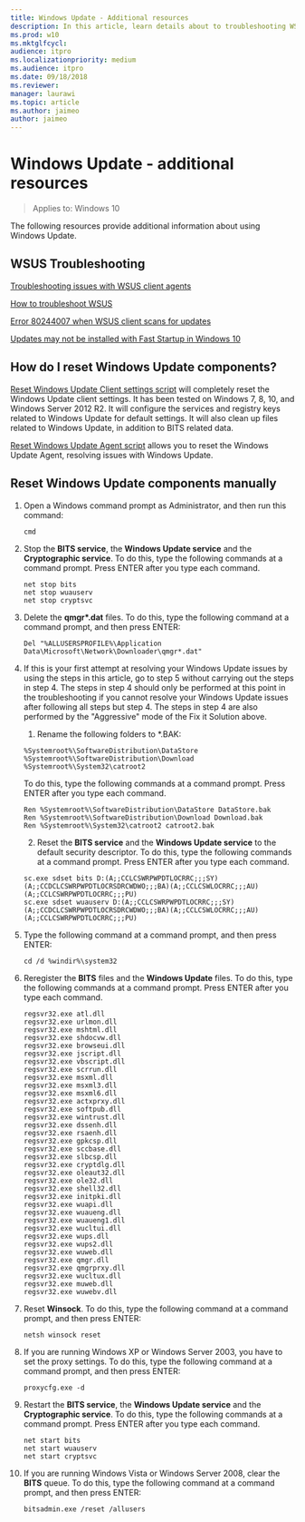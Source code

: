 ```yaml
---
title: Windows Update - Additional resources
description: In this article, learn details about to troubleshooting WSUS and resetting Windows Update components manually.
ms.prod: w10
ms.mktglfcycl:
audience: itpro
ms.localizationpriority: medium
ms.audience: itpro
ms.date: 09/18/2018
ms.reviewer:
manager: laurawi
ms.topic: article
ms.author: jaimeo
author: jaimeo
---
```


# Windows Update - additional resources

> Applies to: Windows 10

The following resources provide additional information about using Windows Update.

## WSUS Troubleshooting

[Troubleshooting issues with WSUS client agents](https://support.microsoft.com/help/10132/)

[How to troubleshoot WSUS](https://support.microsoft.com/help/4025764/)

[Error 80244007 when WSUS client scans for updates](https://support.microsoft.com/help/4096317/)

[Updates may not be installed with Fast Startup in Windows 10](https://support.microsoft.com/help/4011287/)

## How do I reset Windows Update components?

[Reset Windows Update Client settings script](https://gallery.technet.microsoft.com/scriptcenter/Reset-WindowsUpdateps1-e0c5eb78) will completely reset the Windows Update client settings. It has been tested on Windows 7, 8, 10, and Windows Server 2012 R2. It will configure the services and registry keys related to Windows Update for default settings. It will also clean up files related to Windows Update, in addition to BITS related data.

[Reset Windows Update Agent script](https://gallery.technet.microsoft.com/scriptcenter/Reset-Windows-Update-Agent-d824badc) allows you to reset the Windows Update Agent, resolving issues with Windows Update.

## Reset Windows Update components manually

1. Open a Windows command prompt as Administrator, and then run this command:
   ``` console
   cmd
   ```
2. Stop the **BITS service**, the **Windows Update service** and the **Cryptographic service**. To do this, type the following commands at a command prompt. Press ENTER after you type each command.
   ``` console
   net stop bits
   net stop wuauserv
   net stop cryptsvc   
   ```
3. Delete the **qmgr\*.dat** files. To do this, type the following command at a command prompt, and then press ENTER:
   ``` console
   Del "%ALLUSERSPROFILE%\Application Data\Microsoft\Network\Downloader\qmgr*.dat"
   ```
4. If this is your first attempt at resolving your Windows Update issues by using the steps in this article, go to step 5 without carrying out the steps in step 4. The steps in step 4 should only be performed at this point in the troubleshooting if you cannot resolve your Windows Update issues after following all steps but step 4. The steps in step 4 are also performed by the "Aggressive" mode of the Fix it Solution above.
   1. Rename the following folders to *.BAK:
   ``` console
   %Systemroot%\SoftwareDistribution\DataStore
   %Systemroot%\SoftwareDistribution\Download
   %Systemroot%\System32\catroot2
   ```
   To do this, type the following commands at a command prompt. Press ENTER after you type each command.
   ``` console
   Ren %Systemroot%\SoftwareDistribution\DataStore DataStore.bak
   Ren %Systemroot%\SoftwareDistribution\Download Download.bak
   Ren %Systemroot%\System32\catroot2 catroot2.bak
   ```
   2. Reset the **BITS service** and the **Windows Update service** to the default security descriptor. To do this, type the following commands at a command prompt. Press ENTER after you type each command.
   ``` console
   sc.exe sdset bits D:(A;;CCLCSWRPWPDTLOCRRC;;;SY)(A;;CCDCLCSWRPWPDTLOCRSDRCWDWO;;;BA)(A;;CCLCSWLOCRRC;;;AU)(A;;CCLCSWRPWPDTLOCRRC;;;PU)
   sc.exe sdset wuauserv D:(A;;CCLCSWRPWPDTLOCRRC;;;SY)(A;;CCDCLCSWRPWPDTLOCRSDRCWDWO;;;BA)(A;;CCLCSWLOCRRC;;;AU)(A;;CCLCSWRPWPDTLOCRRC;;;PU)
   ```
5. Type the following command at a command prompt, and then press ENTER:
   ``` console
   cd /d %windir%\system32
   ```
6. Reregister the **BITS** files and the **Windows Update** files. To do this, type the following commands at a command prompt. Press ENTER after you type each command.

   ``` console
   regsvr32.exe atl.dll
   regsvr32.exe urlmon.dll
   regsvr32.exe mshtml.dll
   regsvr32.exe shdocvw.dll
   regsvr32.exe browseui.dll
   regsvr32.exe jscript.dll
   regsvr32.exe vbscript.dll
   regsvr32.exe scrrun.dll
   regsvr32.exe msxml.dll
   regsvr32.exe msxml3.dll
   regsvr32.exe msxml6.dll
   regsvr32.exe actxprxy.dll
   regsvr32.exe softpub.dll
   regsvr32.exe wintrust.dll
   regsvr32.exe dssenh.dll
   regsvr32.exe rsaenh.dll
   regsvr32.exe gpkcsp.dll
   regsvr32.exe sccbase.dll
   regsvr32.exe slbcsp.dll
   regsvr32.exe cryptdlg.dll
   regsvr32.exe oleaut32.dll
   regsvr32.exe ole32.dll
   regsvr32.exe shell32.dll
   regsvr32.exe initpki.dll
   regsvr32.exe wuapi.dll
   regsvr32.exe wuaueng.dll
   regsvr32.exe wuaueng1.dll
   regsvr32.exe wucltui.dll
   regsvr32.exe wups.dll
   regsvr32.exe wups2.dll
   regsvr32.exe wuweb.dll
   regsvr32.exe qmgr.dll
   regsvr32.exe qmgrprxy.dll
   regsvr32.exe wucltux.dll
   regsvr32.exe muweb.dll
   regsvr32.exe wuwebv.dll
   ```

7. Reset **Winsock**. To do this, type the following command at a command prompt, and then press ENTER:
   ``` console
   netsh winsock reset
   ```
8. If you are running Windows XP or Windows Server 2003, you have to set the proxy settings. To do this, type the following command at a command prompt, and then press ENTER:
   ``` console
   proxycfg.exe -d
   ```
9. Restart the **BITS service**, the **Windows Update service** and the **Cryptographic service**. To do this, type the following commands at a command prompt. Press ENTER after you type each command.
   ``` console
   net start bits
   net start wuauserv   
   net start cryptsvc 
   ```
10. If you are running Windows Vista or Windows Server 2008, clear the **BITS** queue. To do this, type the following command at a command prompt, and then press ENTER:
    ``` console
    bitsadmin.exe /reset /allusers
    ```
